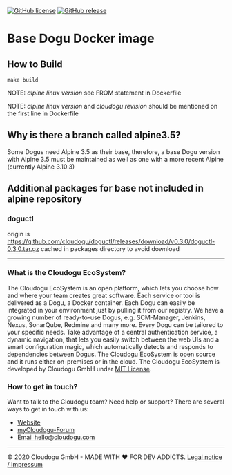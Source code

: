 [![GitHub license](https://img.shields.io/github/license/cloudogu/base.svg)](https://github.com/cloudogu/base/blob/master/LICENSE)
[![GitHub release](https://img.shields.io/github/release/cloudogu/base.svg)](https://github.com/cloudogu/base/releases)

# Base Dogu Docker image

## How to Build

    make build


NOTE: _alpine linux version_ see FROM statement in Dockerfile

NOTE: _alpine linux version_ and _cloudogu revision_ should be mentioned on the first line in Dockerfile

## Why is there a branch called alpine3.5?

Some Dogus need Alpine 3.5 as their base, therefore, a base Dogu version with Alpine 3.5 must be maintained as well as one with a more recent Alpine (currently Alpine 3.10.3)

## Additional packages for base not included in alpine repository

### doguctl

origin is https://github.com/cloudogu/doguctl/releases/download/v0.3.0/doguctl-0.3.0.tar.gz
cached in packages directory to avoid download

---
### What is the Cloudogu EcoSystem?
The Cloudogu EcoSystem is an open platform, which lets you choose how and where your team creates great software. Each service or tool is delivered as a Dogu, a Docker container. Each Dogu can easily be integrated in your environment just by pulling it from our registry. We have a growing number of ready-to-use Dogus, e.g. SCM-Manager, Jenkins, Nexus, SonarQube, Redmine and many more. Every Dogu can be tailored to your specific needs. Take advantage of a central authentication service, a dynamic navigation, that lets you easily switch between the web UIs and a smart configuration magic, which automatically detects and responds to dependencies between Dogus. The Cloudogu EcoSystem is open source and it runs either on-premises or in the cloud. The Cloudogu EcoSystem is developed by Cloudogu GmbH under [MIT License](https://cloudogu.com/license.html).

### How to get in touch?
Want to talk to the Cloudogu team? Need help or support? There are several ways to get in touch with us:

* [Website](https://cloudogu.com)
* [myCloudogu-Forum](https://forum.cloudogu.com/topic/34?ctx=1)
* [Email hello@cloudogu.com](mailto:hello@cloudogu.com)

---
&copy; 2020 Cloudogu GmbH - MADE WITH :heart:&nbsp;FOR DEV ADDICTS. [Legal notice / Impressum](https://cloudogu.com/imprint.html)
